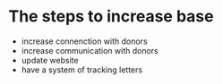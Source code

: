 # The steps to increase base
- increase connenction with donors
- increase communication with donors
- update website
-  have a system of tracking letters

